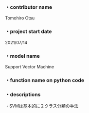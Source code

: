 ### ・contributor name
Tomohiro Otsu
### ・project start date 
2021/07/14
### ・model name
Support Vector Machine
### ・function name on python code

### ・descriptions
・SVMは基本的に２クラス分類の手法

